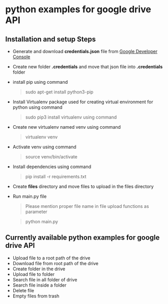
# python examples for google drive API
## Installation and setup Steps

- Generate and download **credentials.json** file from  [Google Developer Console](https://console.developers.google.com/apis/library)

- Create new folder **.credentials** and move that json file into **.credentials** folder
- install pip using command
  > sudo apt-get install python3-pip
  
- Install Virtualenv package used for creating virtual environment for python using command

  > sudo pip3 install virtualenv using command
  
- Create new virtualenv named venv using command

  > virtualenv venv 
  
- Activate venv using command

  > source venv/bin/activate
  
- Install dependencies using command

  > pip install -r requirements.txt

- Create **files** directory and move files to upload in the files directory

- Run main.py file
  > Please mention proper file name in file upload functions as parameter

  > python main.py
    

## Currently available python examples for google drive API
- Upload file to a root path of the drive
- Download file from root path of the drive
- Create folder in the drive
- Upload file to folder
- Search file in all folder of drive
- Search file inside a folder
- Delete file
- Empty files from trash
